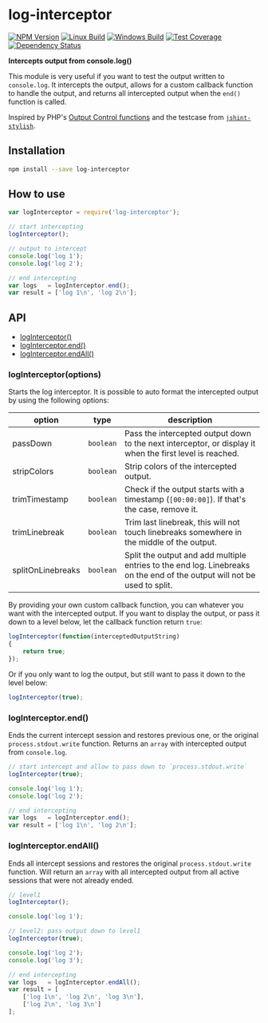 # log-interceptor

  [![NPM Version][npm-img]][npm-url]
  [![Linux Build][travis-img]][travis-url]
  [![Windows Build][appveyor-img]][appveyor-url]
  [![Test Coverage][coveralls-img]][coveralls-url]
  [![Dependency Status][david-img]][david-url]

[npm-img]: https://badge.fury.io/js/log-interceptor.svg
[npm-url]: https://www.npmjs.com/package/log-interceptor
[travis-img]: https://img.shields.io/travis/roeldev/log-interceptor/master.svg?label=linux
[travis-url]: https://travis-ci.org/roeldev/log-interceptor
[appveyor-img]: https://img.shields.io/appveyor/ci/roeldev/log-interceptor/master.svg?label=windows
[appveyor-url]: https://ci.appveyor.com/project/roeldev/log-interceptor
[coveralls-img]: https://img.shields.io/coveralls/roeldev/log-interceptor/master.svg
[coveralls-url]: https://coveralls.io/r/roeldev/log-interceptor?branch=master
[david-img]: https://david-dm.org/roeldev/log-interceptor.svg
[david-url]: https://david-dm.org/roeldev/log-interceptor

**Intercepts output from console.log()**

This module is very useful if you want to test the output written to `console.log`. It intercepts the output, allows for a custom callback function to handle the output, and returns all intercepted output when the `end()` function is called.

Inspired by PHP's [Output Control functions][url-php-oc] and the testcase from [`jshint-stylish`][url-test].

## Installation
```sh
npm install --save log-interceptor
```

## How to use
```js
var logInterceptor = require('log-interceptor');

// start intercepting
logInterceptor();

// output to intercept
console.log('log 1');
console.log('log 2');

// end intercepting
var logs   = logInterceptor.end();
var result = ['log 1\n', 'log 2\n'];
```

## API
- [logInterceptor()][api-loginterceptor]
- [logInterceptor.end()][api-loginterceptor-end]
- [logInterceptor.endAll()][api-loginterceptor-endall]


### logInterceptor(options)
Starts the log interceptor. It is possible to auto format the intercepted output by using the following options:

option | type | description
------ | ---- | -----------
passDown | `boolean` | Pass the intercepted output down to the next interceptor, or display it when the first level is reached.
stripColors | `boolean` | Strip colors of the intercepted output.
trimTimestamp | `boolean` | Check if the output starts with a timestamp (`[00:00:00]`). If that's the case, remove it.
trimLinebreak | `boolean` | Trim last linebreak, this will not touch linebreaks somewhere in the middle of the output.
splitOnLinebreaks | `boolean` | Split the output and add multiple entries to the end log. Linebreaks on the end of the output will not be used to split.

By providing your own custom callback function, you can whatever you want with the intercepted output. If you want to display the output, or pass it down to a level below, let the callback function return `true`:
```js
logInterceptor(function(interceptedOutputString)
{
    return true;
});
```

Or if you only want to log the output, but still want to pass it down to the level below:
```js
logInterceptor(true);
```

### logInterceptor.end()
Ends the current intercept session and restores previous one, or the original `process.stdout.write` function. Returns an `array` with intercepted output from `console.log`.

```js
// start intercept and allow to pass down to `process.stdout.write`
logInterceptor(true);

console.log('log 1');
console.log('log 2');

// end intercepting
var logs   = logInterceptor.end();
var result = ['log 1\n', 'log 2\n'];
```

### logInterceptor.endAll()
Ends all intercept sessions and restores the original `process.stdout.write` function. Will return an `array` with all intercepted output from all active sessions that were not already ended.

```js
// level1
logInterceptor();

console.log('log 1');

// level2: pass output down to level1
logInterceptor(true);

console.log('log 2');
console.log('log 3');

// end intercepting
var logs   = logInterceptor.endAll();
var result = [
    ['log 1\n', 'log 2\n', 'log 3\n'],
    ['log 2\n', 'log 3\n']
];
```

[url-php-oc]: http://php.net/manual/en/ref.outcontrol.php
[url-test]: https://github.com/sindresorhus/jshint-stylish/blob/master/test.js

[api-loginterceptor]: #loginterceptorcallbackfn
[api-loginterceptor-end]: #loginterceptorend
[api-loginterceptor-endall]: #loginterceptorendall
